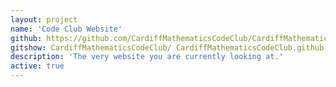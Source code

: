 ```yaml
---
layout: project
name: 'Code Club Website'
github: https://github.com/CardiffMathematicsCodeClub/CardiffMathematicsCodeClub.github.io
gitshow: CardiffMathematicsCodeClub/ CardiffMathematicsCodeClub.github.io
description: 'The very website you are currently looking at.'
active: true
---
```

